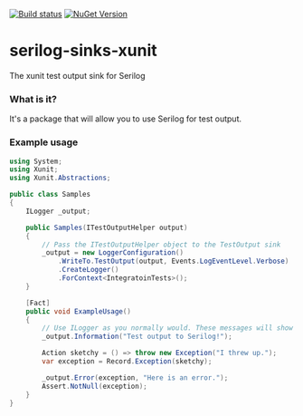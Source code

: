 [![Build status](https://ci.appveyor.com/api/projects/status/fr73mublbmtku2ke?svg=true)](https://ci.appveyor.com/project/trbenning/serilog-sinks-xunit)
[![NuGet Version](http://img.shields.io/nuget/v/Serilog.Sinks.XUnit.svg?style=flat)](https://www.nuget.org/packages/Serilog.Sinks.XUnit/)

# serilog-sinks-xunit
The xunit test output sink for Serilog

### What is it?
It's a package that will allow you to use Serilog for test output.

### Example usage
```csharp
using System;
using Xunit;
using Xunit.Abstractions;

public class Samples
{
    ILogger _output;

    public Samples(ITestOutputHelper output)
    {
        // Pass the ITestOutputHelper object to the TestOutput sink
        _output = new LoggerConfiguration()
            .WriteTo.TestOutput(output, Events.LogEventLevel.Verbose)
            .CreateLogger()
            .ForContext<IntegratoinTests>();
    }

    [Fact]
    public void ExampleUsage()
    {
        // Use ILogger as you normally would. These messages will show up in the test output
        _output.Information("Test output to Serilog!");

        Action sketchy = () => throw new Exception("I threw up.");
        var exception = Record.Exception(sketchy);

        _output.Error(exception, "Here is an error.");
        Assert.NotNull(exception);
    }
}
```
